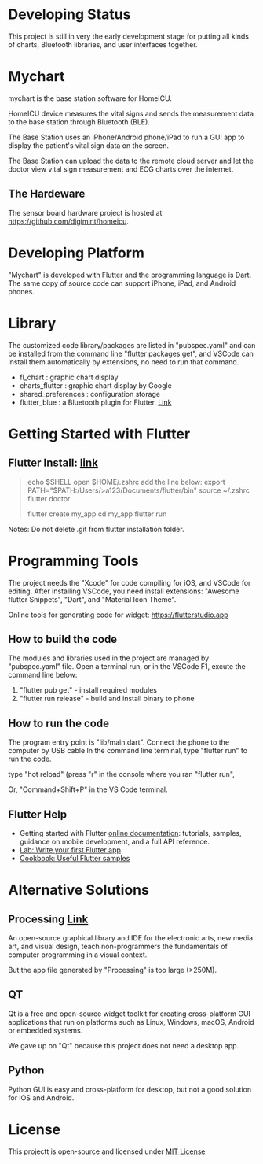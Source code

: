 # Developing Status
This project is still in very the early development stage for putting all kinds of charts, Bluetooth libraries, and user interfaces together. 

# Mychart 
mychart is the base station software for HomeICU.

HomeICU device measures the vital signs and sends the measurement data to the base station through Bluetooth (BLE).

The Base Station uses an iPhone/Android phone/iPad to run a GUI app to display the patient's vital sign data on the screen. 

The Base Station can upload the data to the remote cloud server and let the doctor view vital sign measurement and ECG charts over the internet.

## The Hardeware
The sensor board hardware project is hosted at https://github.com/digimint/homeicu.

# Developing Platform

"Mychart" is developed with Flutter and the programming language is Dart. The same copy of source code can support iPhone, iPad, and Android phones.

# Library

The customized code library/packages are listed in "pubspec.yaml" and can be installed from the command line "flutter packages get", and VSCode can install them automatically by extensions, no need to run that command.

- fl_chart : graphic chart display
- charts_flutter : graphic chart display by Google
- shared_preferences : configuration storage 
- flutter_blue : a Bluetooth plugin for Flutter. [Link](https://pub.dev/packages/flutter_blue)

# Getting Started with Flutter

## Flutter Install: [link](https://flutter.dev/docs/get-started/install/macos)

> echo $SHELL
> open $HOME/.zshrc
> add the line below:
> export PATH="$PATH:/Users/>a123/Documents/flutter/bin"
> source ~/.zshrc
> flutter doctor
>
> flutter create my_app
> cd my_app 
> flutter run

Notes: Do not delete .git from flutter installation folder.

# Programming Tools
The project needs the "Xcode" for code compiling for iOS, and VSCode for editing. After installing VSCode, you need install extensions: "Awesome flutter Snippets", "Dart", and "Material Icon Theme".

Online tools for generating code for widget:
https://flutterstudio.app

## How to build the code
The modules and libraries used in the project are managed by "pubspec.yaml" file. 
Open a terminal run, or in the VSCode F1,
excute the command line below:
1. "flutter pub get" - install required modules
2. "flutter run release" - build and install binary to phone
   
## How to run the code

The program entry point is "lib/main.dart".
Connect the phone to the computer by USB cable
In the command line terminal, type "flutter run" to run the code.

type "hot reload" (press "r" in the console where you ran "flutter run",

Or, "Command+Shift+P" in the VS Code terminal.

## Flutter Help

- Getting started with Flutter
[online documentation](https://flutter.dev/docs): tutorials, samples, guidance on mobile development, and a full API reference.
- [Lab: Write your first Flutter app](https://flutter.dev/docs/get-started/codelab)
- [Cookbook: Useful Flutter samples](https://flutter.dev/docs/cookbook)


# Alternative Solutions

## Processing [Link](https://processing.org) 
An open-source graphical library and IDE for the electronic arts, new media art, and visual design,  teach non-programmers the fundamentals of computer programming in a visual context. 

But the app file generated by "Processing" is too large (>250M).

## QT
Qt is a free and open-source widget toolkit for creating cross-platform GUI applications that run on platforms such as Linux, Windows, macOS, Android or embedded systems.

We gave up on "Qt" because this project does not need a desktop app. 

## Python
Python GUI is easy and cross-platform for desktop, but not a good solution for iOS and Android.

# License

This projectt is open-source and licensed under [MIT License](http://opensource.org/licenses/MIT)